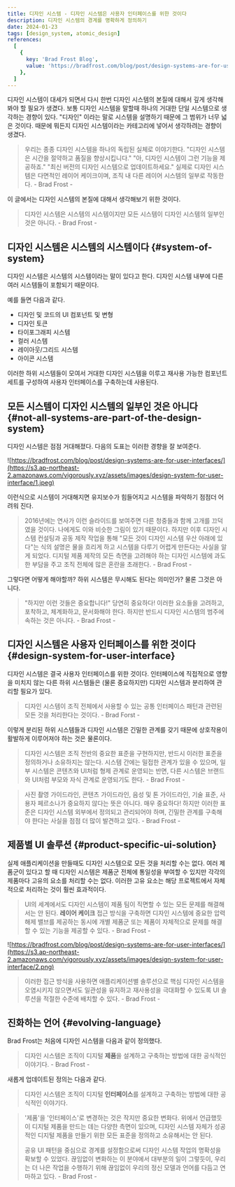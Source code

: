 ```yaml
---
title: 디자인 시스템 - 디자인 시스템은 사용자 인터페이스를 위한 것이다
description: 디자인 시스템의 경계를 명확하게 정의하기
date: 2024-01-23
tags: [design_system, atomic_design]
references:
  [
    {
      key: 'Brad Frost Blog',
      value: 'https://bradfrost.com/blog/post/design-systems-are-for-user-interfaces/',
    },
  ]
---
```


디자인 시스템이 대세가 되면서 다시 한번 디자인 시스템의 본질에 대해서 깊게 생각해봐야 할 필요가 생겼다. 보통 디자인 시스템을 말할때 하나의 거대한 단일 시스템으로 생각하는 경향이 있다. "디자인" 이라는 말로 시스템을 설명하기 때문에 그 범위가 너무 넓은 것이다. 때문에 뭐든지 디자인 시스템이라는 카테고리에 넣어서 생각하려는 경향이 생겼다.

> 우리는 종종 디자인 시스템을 하나의 독립된 실체로 이야기한다. "디자인 시스템은 시간을 절약하고 품질을 향상시킵니다." "아, 디자인 시스템이 그런 기능을 제공하죠." "최신 버전의 디자인 시스템으로 업데이트하세요." 실제로 디자인 시스템은 다면적인 레이어 케이크이며, 조직 내 다른 레이어 시스템의 일부로 작동한다. - Brad Frost -

이 글에서는 디자인 시스템의 본질에 대해서 생각해보기 위한 것이다.

> 디자인 시스템은 시스템의 시스템이지만 모든 시스템이 디자인 시스템의 일부인 것은 아니다. - Brad Frost -

## 디자인 시스템은 시스템의 시스템이다 {#system-of-system}

디자인 시스템은 시스템의 시스템이라는 말이 있다고 한다. 디자인 시스템 내부에 다른 여러 시스템들이 포함되기 때문이다.

예를 들면 다음과 같다.

- 디자인 및 코드의 UI 컴포넌트 및 변형
- 디자인 토큰
- 타이포그래피 시스템
- 컬러 시스템
- 레이아웃/그리드 시스템
- 아이콘 시스템

이러한 하위 시스템들이 모여서 거대한 디자인 시스템을 이루고 재사용 가능한 컴포넌트 세트를 구성하여 사용자 인터페이스를 구축하는데 사용된다.

## 모든 시스템이 디자인 시스템의 일부인 것은 아니다 {#not-all-systems-are-part-of-the-design-system}

디자인 시스템은 점점 거대해졌다. 다음의 도표는 이러한 경향을 잘 보여준다.

![https://bradfrost.com/blog/post/design-systems-are-for-user-interfaces/](https://s3.ap-northeast-2.amazonaws.com/vigorously.xyz/assets/images/design-system-for-user-interface/1.jpeg)

이런식으로 시스템이 거대해지면 유지보수가 힘들어지고 시스템을 파악하기 점점더 어려워 진다.

> 2016년에는 연사가 이런 슬라이드를 보여주면 다른 청중들과 함께 고개를 끄덕였을 것이다. 나에게도 이와 비슷한 그림이 있기 때문이다. 하지만 이후 디자인 시스템 컨설팅과 공동 제작 작업을 통해 "모든 것이 디자인 시스템 우산 아래에 있다"는 식의 설명은 물을 흐리게 하고 시스템을 다루기 어렵게 만든다는 사실을 알게 되었다. 디지털 제품 제작의 모든 측면을 고려해야 하는 디자인 시스템에 과도한 부담을 주고 조직 전체에 많은 혼란을 초래한다. - Brad Frost -

그렇다면 어떻게 해야할까? 하위 시스템은 무시해도 된다는 의미인가? 물론 그것은 아니다.

> "하지만 이런 것들은 중요합니다!" 당연히 중요하다! 이러한 요소들을 고려하고, 포착하고, 체계화하고, 문서화해야 한다. 하지만 반드시 디자인 시스템의 범주에 속하는 것은 아니다. - Brad Frost -

## 디자인 시스템은 사용자 인터페이스를 위한 것이다 {#design-system-for-user-interface}

디자인 시스템은 결국 사용자 인터페이스를 위한 것이다. 인터페이스에 직접적으로 영향을 미치지 않는 다른 하위 시스템들은 (물론 중요하지만) 디자인 시스템과 분리하여 관리할 필요가 있다.

> 디자인 시스템이 조직 전체에서 사용할 수 있는 공통 인터페이스 패턴과 관련된 모든 것을 처리한다는 것이다. - Brad Forst -

이렇게 분리된 하위 시스템들과 디자인 시스템은 긴밀한 관계를 갖기 때문에 상호작용이 활발하게 이루어져야 하는 것은 물론이다.

> 디자인 시스템은 조직 전반의 중요한 표준을 구현하지만, 반드시 이러한 표준을 정의하거나 소유하지는 않는다. 시스템 간에는 밀접한 관계가 있을 수 있으며, 일부 시스템은 콘텐츠와 UI처럼 형제 관계로 운영되는 반면, 다른 시스템은 브랜드와 UI처럼 부모와 자식 관계로 운영되기도 한다. - Brad Frost -

> 사진 촬영 가이드라인, 콘텐츠 가이드라인, 음성 및 톤 가이드라인, 기술 표준, 사용자 페르소나가 중요하지 않다는 뜻은 아니다. 매우 중요하다! 하지만 이러한 표준은 디자인 시스템 외부에서 정의되고 관리되어야 하며, 긴밀한 관계를 구축해야 한다는 사실을 점점 더 많이 발견하고 있다. - Brad Frost -

## 제품별 UI 솔루션 {#product-specific-ui-solution}

실제 애플리케이션을 만들때도 디자인 시스템으로 모든 것을 처리할 수는 없다. 여러 제품군이 있다고 할 때 디자인 시스템은 제품군 전체에 통일성을 부여할 수 있지만 각각의 제품마다 고유의 요소를 처리할 수는 없다. 이러한 고유 요소는 해당 프로젝트에서 자체적으로 처리하는 것이 훨씬 효과적이다.

> UI의 세계에서도 디자인 시스템이 제품 팀이 직면할 수 있는 모든 문제를 해결해서는 안 된다. **레이어 케이크** 접근 방식을 구축하면 디자인 시스템에 중요한 압력 해제 밸브를 제공하는 동시에 개별 제품군 또는 제품이 자체적으로 문제를 해결할 수 있는 기능을 제공할 수 있다. - Brad Frost -

![https://bradfrost.com/blog/post/design-systems-are-for-user-interfaces/](https://s3.ap-northeast-2.amazonaws.com/vigorously.xyz/assets/images/design-system-for-user-interface/2.png)

> 이러한 접근 방식을 사용하면 애플리케이션별 솔루션으로 핵심 디자인 시스템을 오염시키지 않으면서도 일관성을 유지하고 재사용성을 극대화할 수 있도록 UI 솔루션을 적절한 수준에 배치할 수 있다. - Brad Frost -

## 진화하는 언어 {#evolving-language}

Brad Frost는 처음에 디자인 시스템을 다음과 같이 정의했다.

> 디자인 시스템은 조직이 디지털 **제품**을 설계하고 구축하는 방법에 대한 공식적인 이야기다. - Brad Frost -

새롭게 업데이트된 정의는 다음과 같다.

> 디자인 시스템은 조직이 디지털 **인터페이스**를 설계하고 구축하는 방법에 대한 공식적인 이야기다.

> '제품'을 '인터페이스'로 변경하는 것은 작지만 중요한 변화다. 위에서 언급했듯이 디지털 제품을 만드는 데는 다양한 측면이 있으며, 디자인 시스템 자체가 성공적인 디지털 제품을 만들기 위한 모든 표준을 정의하고 소유해서는 안 된다.
>
> 공유 UI 패턴을 중심으로 경계를 설정함으로써 디자인 시스템 작업의 명확성을 확보할 수 있었다. 끊임없이 변화하는 이 분야에서 대부분의 일이 그렇듯이, 우리는 더 나은 작업을 수행하기 위해 끊임없이 우리의 정신 모델과 언어를 다듬고 연마하고 있다. - Brad Frost -
